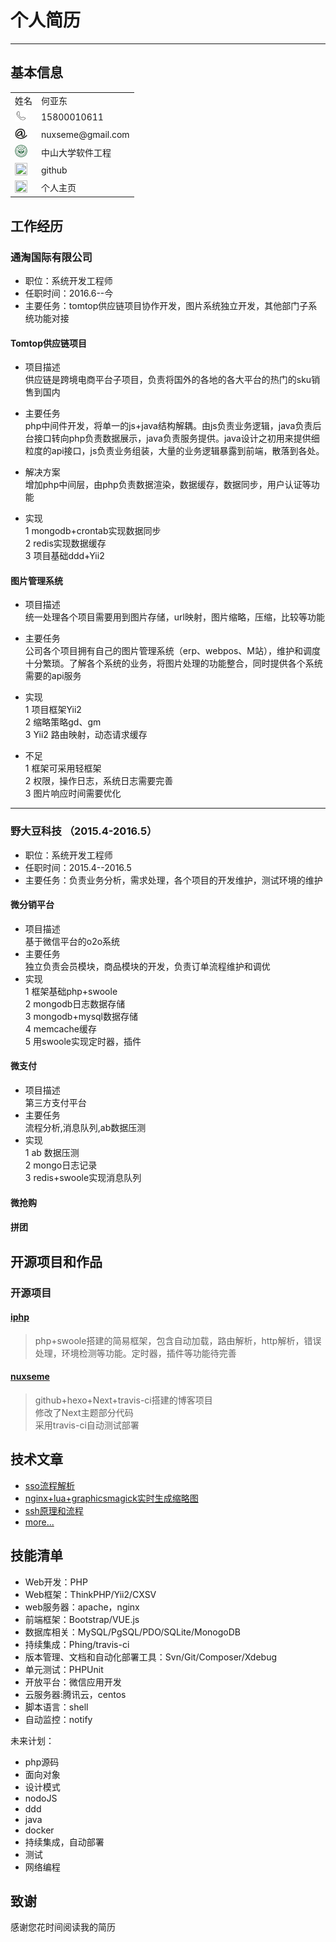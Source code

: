 # 个人简历
***

## 基本信息
<table>
<tr>
<td>姓名</td>
<td>何亚东</td>
</tr>
<tr>
<td><img src='Image/call.png' width='20' height="20"/></td>
<td>15800010611</td>
</tr>
<tr>
<td><img src='Image/email.png'  width='20' height="20"/></td>
<td>nuxseme@gmail.com</td>
</tr>
<tr><td><img src='Image/sunyatsen.jpg'  width='20' height="20"/></td>
<td>中山大学软件工程</td></tr>
<tr><td><img src='Image/GitHub.ico'  width='20' height="20"/></td>
<td><a href="http://github.com/nuxseme" target="_blank" style="text-decoration:none;" >github</a></td></tr>
</tr>
<tr><td><img src='Image/home.ico'  width='20' height="20"/></td>
<td><a href="http://nuxseme.com" target="_blank" style="text-decoration:none;">个人主页</a></td></tr>
</table>


## 工作经历

### 通淘国际有限公司  

- 职位：系统开发工程师
- 任职时间：2016.6--今
- 主要任务：tomtop供应链项目协作开发，图片系统独立开发，其他部门子系统功能对接

#### Tomtop供应链项目
- 项目描述  
供应链是跨境电商平台子项目，负责将国外的各地的各大平台的热门的sku销售到国内  

- 主要任务  
php中间件开发，将单一的js+java结构解耦。由js负责业务逻辑，java负责后台接口转向php负责数据展示，java负责服务提供。java设计之初用来提供细粒度的api接口，js负责业务组装，大量的业务逻辑暴露到前端，散落到各处。
- 解决方案  
增加php中间层，由php负责数据渲染，数据缓存，数据同步，用户认证等功能
- 实现  
1 mongodb+crontab实现数据同步  
2 redis实现数据缓存  
3 项目基础ddd+Yii2


#### 图片管理系统

- 项目描述  
统一处理各个项目需要用到图片存储，url映射，图片缩略，压缩，比较等功能 

- 主要任务  
公司各个项目拥有自己的图片管理系统（erp、webpos、M站），维护和调度十分繁琐。了解各个系统的业务，将图片处理的功能整合，同时提供各个系统需要的api服务

- 实现  
1 项目框架Yii2  
2 缩略策略gd、gm  
3 Yii2 路由映射，动态请求缓存  

- 不足  
1 框架可采用轻框架  
2 权限，操作日志，系统日志需要完善  
3 图片响应时间需要优化  
   

---
### 野大豆科技 （2015.4-2016.5）

- 职位：系统开发工程师
- 任职时间：2015.4--2016.5
- 主要任务：负责业务分析，需求处理，各个项目的开发维护，测试环境的维护

#### 微分销平台
- 项目描述  
基于微信平台的o2o系统
- 主要任务  
独立负责会员模块，商品模块的开发，负责订单流程维护和调优
- 实现  
1 框架基础php+swoole  
2 mongodb日志数据存储  
3 mongodb+mysql数据存储  
4 memcache缓存  
5 用swoole实现定时器，插件	  

#### 微支付
- 项目描述  
第三方支付平台
- 主要任务  
流程分析,消息队列,ab数据压测
- 实现  
1 ab 数据压测   
2 mongo日志记录  
3 redis+swoole实现消息队列  

#### 微抢购  
#### 拼团


## 开源项目和作品

### 开源项目
 
#### [iphp](http://github.com/nuxseme/iphp)    
> php+swoole搭建的简易框架，包含自动加载，路由解析，http解析，错误处理，环境检测等功能。定时器，插件等功能待完善
#### [nuxseme](http://www.nuxseme.com)
> github+hexo+Next+travis-ci搭建的博客项目  
> 修改了Next主题部分代码  
> 采用travis-ci自动测试部署 

## 技术文章

- [sso流程解析](http://nuxseme.com/sso/sso)
- [nginx+lua+graphicsmagick实时生成缩略图](http://nuxseme.com/php/nginx+lua+graphicsmagick%E5%AE%9E%E6%97%B6%E7%94%9F%E6%88%90%E7%BC%A9%E7%95%A5%E5%9B%BE) 
- [ssh原理和流程](http://nuxseme.com/ssh/ssh%E5%8E%9F%E7%90%86%E5%92%8C%E6%B5%81%E7%A8%8B)
- [more...](http://nuxseme.com)

## 技能清单

- Web开发：PHP
- Web框架：ThinkPHP/Yii2/CXSV
- web服务器：apache，nginx
- 前端框架：Bootstrap/VUE.js
- 数据库相关：MySQL/PgSQL/PDO/SQLite/MonogoDB
- 持续集成：Phing/travis-ci
- 版本管理、文档和自动化部署工具：Svn/Git/Composer/Xdebug
- 单元测试：PHPUnit
- 开放平台：微信应用开发
- 云服务器:腾讯云，centos
- 脚本语言：shell
- 自动监控：notify

未来计划：   
- php源码   
- 面向对象    
- 设计模式  
- nodoJS  
- ddd  
- java  
- docker  
- 持续集成，自动部署  
- 测试  
- 网络编程



## 致谢
感谢您花时间阅读我的简历

